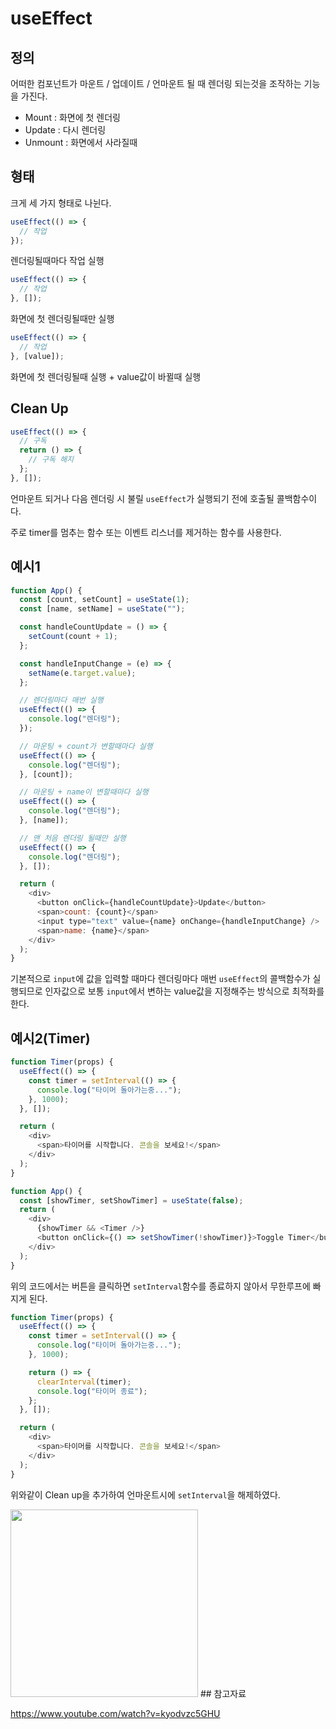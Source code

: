 # useEffect

## 정의

어떠한 컴포넌트가 마운트 / 업데이트 / 언마운트 될 때 렌더링 되는것을 조작하는 기능을 가진다.

- Mount : 화면에 첫 렌더링
- Update : 다시 렌더링
- Unmount : 화면에서 사라질때

## 형태

크게 세 가지 형태로 나뉜다.

```js
useEffect(() => {
  // 작업
});
```

렌더링될때마다 작업 실행

```js
useEffect(() => {
  // 작업
}, []);
```

화면에 첫 렌더링될때만 실행

```js
useEffect(() => {
  // 작업
}, [value]);
```

화면에 첫 렌더링될때 실행 + value값이 바뀔때 실행

## Clean Up

```js
useEffect(() => {
  // 구독
  return () => {
    // 구독 해지
  };
}, []);
```

언마운트 되거나 다음 렌더링 시 불릴 `useEffect`가 실행되기 전에 호출될 콜백함수이다.

주로 timer를 멈추는 함수 또는 이벤트 리스너를 제거하는 함수를 사용한다.

## 예시1

```js
function App() {
  const [count, setCount] = useState(1);
  const [name, setName] = useState("");

  const handleCountUpdate = () => {
    setCount(count + 1);
  };

  const handleInputChange = (e) => {
    setName(e.target.value);
  };

  // 렌더링마다 매번 실행
  useEffect(() => {
    console.log("렌더링");
  });

  // 마운팅 + count가 변할때마다 실행
  useEffect(() => {
    console.log("렌더링");
  }, [count]);

  // 마운팅 + name이 변할때마다 실행
  useEffect(() => {
    console.log("렌더링");
  }, [name]);

  // 맨 처음 렌더링 될때만 실행
  useEffect(() => {
    console.log("렌더링");
  }, []);

  return (
    <div>
      <button onClick={handleCountUpdate}>Update</button>
      <span>count: {count}</span>
      <input type="text" value={name} onChange={handleInputChange} />
      <span>name: {name}</span>
    </div>
  );
}
```

기본적으로 `input`에 값을 입력할 때마다 렌더링마다 매번 `useEffect`의 콜백함수가 실행되므로 인자값으로 보통 `input`에서 변하는 value값을 지정해주는 방식으로 최적화를 한다.

## 예시2(Timer)

```js
function Timer(props) {
  useEffect(() => {
    const timer = setInterval(() => {
      console.log("타이머 돌아가는중...");
    }, 1000);
  }, []);

  return (
    <div>
      <span>타이머를 시작합니다. 콘솔을 보세요!</span>
    </div>
  );
}

function App() {
  const [showTimer, setShowTimer] = useState(false);
  return (
    <div>
      {showTimer && <Timer />}
      <button onClick={() => setShowTimer(!showTimer)}>Toggle Timer</button>
    </div>
  );
}
```

위의 코드에서는 버튼을 클릭하면 `setInterval`함수를 종료하지 않아서 무한루프에 빠지게 된다.

```js
function Timer(props) {
  useEffect(() => {
    const timer = setInterval(() => {
      console.log("타이머 돌아가는중...");
    }, 1000);

    return () => {
      clearInterval(timer);
      console.log("타이머 종료");
    };
  }, []);

  return (
    <div>
      <span>타이머를 시작합니다. 콘솔을 보세요!</span>
    </div>
  );
}
```

위와같이 Clean up을 추가하여 언마운트시에 `setInterval`을 해제하였다.

<img src="https://i.postimg.cc/Bv8MkSSB/image.png" height="300">
## 참고자료

https://www.youtube.com/watch?v=kyodvzc5GHU
